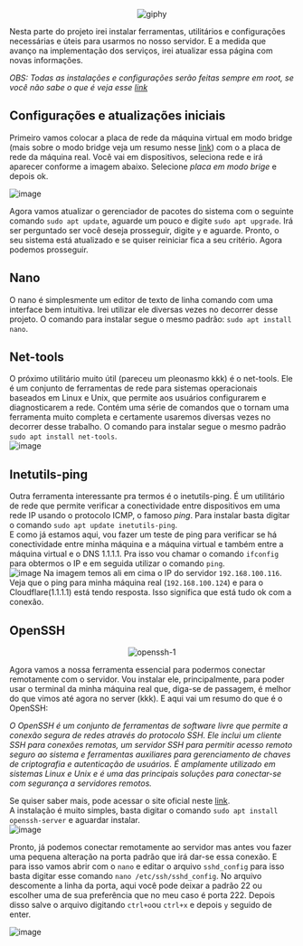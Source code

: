 <div align="center">

![giphy](https://user-images.githubusercontent.com/104470835/226196198-05907f48-d3ee-4e9c-8f67-58d6f8083a71.gif)
</div>

Nesta parte do projeto irei instalar ferramentas, utilitários e configurações necessárias e úteis para usarmos no nosso servidor. E a medida que avanço na implementação dos serviços, irei atualizar essa página com novas informações.

*OBS: Todas as instalações e configurações serão feitas sempre em root, se você não sabe o que é veja esse [link](https://help.ubuntu.com/kubuntu/desktopguide/pt_BR/root-and-sudo.html)*

## Configurações e atualizações iniciais
Primeiro vamos colocar a placa de rede da máquina virtual em modo bridge (mais sobre o modo bridge veja um resumo nesse [link](https://tecnoblog.net/responde/modo-bridge-ou-router-qual-a-diferenca-e-por-que-usar/#:~:text=O%20que%20%C3%A9%20modo%20Bridge,risco%20de%20problemas%20de%20desempenho.)) com o a placa de rede da máquina real. Você vai em dispositivos, seleciona rede e irá aparecer conforme a imagem abaixo. Selecione *placa em modo brige* e depois ok. 

![image](https://user-images.githubusercontent.com/104470835/226183919-dbbc7e2b-ed3a-415a-b495-19c28a2cfab9.png)

Agora vamos atualizar o gerenciador de pacotes do sistema com o seguinte comando `sudo apt update`, aguarde um pouco e digite `sudo apt upgrade`. Irá ser perguntado ser você deseja prosseguir, digite `y` e aguarde. Pronto, o seu sistema está atualizado e se quiser reiniciar fica a seu critério. Agora podemos prosseguir.

## Nano

O nano é simplesmente um editor de texto de linha comando com uma interface bem intuitiva. Irei utilizar ele diversas vezes no decorrer desse projeto. O comando para instalar segue o mesmo padrão: `sudo apt install nano`.

## Net-tools

O próximo utilitário muito útil (pareceu um pleonasmo kkk) é o net-tools. Ele é um conjunto de ferramentas de rede para sistemas operacionais baseados em Linux e Unix, que permite aos usuários configurarem e diagnosticarem a rede. Contém uma série de comandos que o tornam uma ferramenta muito completa e certamente usaremos diversas vezes no decorrer desse trabalho. O comando para instalar segue o mesmo padrão `sudo apt install net-tools`.<br>
![image](https://user-images.githubusercontent.com/104470835/226186102-459004ce-9f94-4c6a-9ef5-175bc2533dc2.png)

## Inetutils-ping 

Outra ferramenta interessante pra termos é o inetutils-ping. É um utilitário de rede que permite verificar a conectividade entre dispositivos em uma rede IP usando o protocolo ICMP, o famoso *ping*. Para instalar basta digitar o comando `sudo apt update inetutils-ping`.<br>
E como já estamos aqui, vou fazer um teste de ping para verificar se há conectividade entre minha máquina e a máquina virtual e também entre a máquina virtual e o DNS 1.1.1.1. Pra isso vou chamar o comando `ifconfig` para obtermos o IP e em seguida utilizar o comando `ping`.<br>
![image](https://user-images.githubusercontent.com/104470835/226197661-47edc517-31f2-4c0b-a695-13c8a5e71786.png)
Na imagem temos ali em cima o IP do servidor `192.168.100.116`. Veja que o ping para minha máquina real (`192.168.100.124`) e para o Cloudflare(1.1.1.1) está tendo resposta. Isso significa que está tudo ok com a conexão.

## OpenSSH

<div align="center">

![openssh-1](https://user-images.githubusercontent.com/104470835/226182754-280a8395-4da9-465e-bc1b-f6418353a10a.png)

</div>

Agora vamos a nossa ferramenta essencial para podermos conectar remotamente com o servidor. Vou instalar ele, principalmente, para poder usar o terminal da minha máquina real que, diga-se de passagem, é melhor do que vimos até agora no server (kkk). E aqui vai um resumo do que é o OpenSSH:<br>

*O OpenSSH é um conjunto de ferramentas de software livre que permite a conexão segura de redes através do protocolo SSH. Ele inclui um cliente SSH para conexões remotas, um servidor SSH para permitir acesso remoto seguro ao sistema e ferramentas auxiliares para gerenciamento de chaves de criptografia e autenticação de usuários. É amplamente utilizado em sistemas Linux e Unix e é uma das principais soluções para conectar-se com segurança a servidores remotos.*

Se quiser saber mais, pode acessar o site oficial neste [link](https://www.openssh.com/).<br>
A instalação é muito simples, basta digitar o comando `sudo apt install openssh-server` e aguardar instalar.<br>
![image](https://user-images.githubusercontent.com/104470835/226185414-b114d4a1-7846-4fd3-b9b6-becbcf63f61d.png)

Pronto, já podemos conectar remotamente ao servidor mas antes vou fazer uma pequena alteração na porta padrão que irá dar-se essa conexão. E para isso vamos abrir com o `nano` e editar o arquivo `sshd_config` para isso basta digitar esse comando `nano /etc/ssh/sshd_config`. No arquivo descomente a linha da porta, aqui você pode deixar a padrão 22 ou escolher uma de sua preferência que no meu caso é porta 222. Depois disso salve o arquivo digitando `ctrl+o`ou `ctrl+x` e depois `y` seguido de enter.<br>

![image](https://user-images.githubusercontent.com/104470835/226198874-87e8023f-9803-4223-b492-6fd7dc27bc22.png)



 
